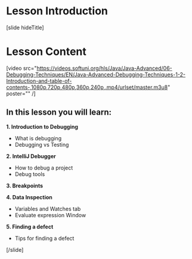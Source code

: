 # Lesson Introduction

[slide hideTitle]
# Lesson Content

[video src="https://videos.softuni.org/hls/Java/Java-Advanced/06-Debugging-Techniques/EN/Java-Advanced-Debugging-Techniques-1-2-Introduction-and-table-of-contents-,1080p,720p,480p,360p,240p,.mp4/urlset/master.m3u8" poster="" /]

## In this lesson you will learn:

**1. Introduction to Debugging**

- What is debugging
- Debugging vs Testing

**2. IntelliJ Debugger**
- How to debug a project
- Debug tools

**3. Breakpoints**

**4. Data Inspection**
- Variables and Watches tab
- Evaluate expression Window

**5. Finding a defect**
- Tips for finding a defect

[/slide]